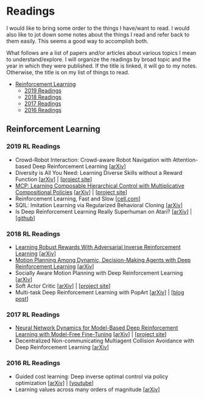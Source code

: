 # Readings

I would like to bring some order to the things I have/want to read. I would also like to jot down some notes about the things I read and refer back to them easily. This seems a good way to accomplish both.

What follows are a list of papers and/or articles about various topics I mean to understand/explore. I will organize the readings by broad topic and the year in which they were published. If the title is linked, it will go to my notes. Otherwise, the title is on my list of things to read.

- [Reinforcement Learning](#reinforcement-learning)
    - [2019 Readings](#2019-rl-readings)
    - [2018 Readings](#2018-rl-readings)
    - [2017 Readings](#2017-rl-readings)
    - [2016 Readings](#2016-rl-readings)

## Reinforcement Learning

### 2019 RL Readings

- Crowd-Robot Interaction: Crowd-aware Robot Navigation with Attention-based Deep Reinforcement Learning [[arXiv](https://arxiv.org/abs/1809.08835)]
- Diversity is All You Need: Learning Diverse Skills without a Reward Function [[arXiv](https://arxiv.org/abs/1802.06070)] | [[project site](https://sites.google.com/view/diayn/)]
- [MCP: Learning Composable Hierarchical Control with Multiplicative Compositional Policies](https://github.com/liamondrop/readings/blob/master/reinforcement-learning/multiplicative-compositional-policies.md) [[arXiv](https://arxiv.org/abs/1905.09808)] | [[project site](https://xbpeng.github.io/projects/MCP/)]
- Reinforcement Learning, Fast and Slow [[cell.com](https://www.cell.com/trends/cognitive-sciences/fulltext/S1364-6613(19)30061-0)]
- SQIL: Imitation Learning via Regularized Behavioral Cloning [[arXiv](https://arxiv.org/abs/1905.11108)]
- Is Deep Reinforcement Learning Really Superhuman on Atari? [[arXiv](https://arxiv.org/abs/1908.04683v1)] | [[github](https://github.com/valeoai/rainbow-iqn-apex)]

### 2018 RL Readings

- [Learning Robust Rewards With Adversarial Inverse Reinforcement Learning](https://github.com/liamondrop/readings/blob/master/reinforcement-learning/learning-robust-rewards-with-adversarial-inverse-reinforcement-learning.md) [[arXiv](https://arxiv.org/abs/1710.11248)]
- [Motion Planning Among Dynamic, Decision-Making Agents with Deep Reinforcement Learning](https://github.com/liamondrop/readings/blob/master/reinforcement-learning/motion-planning-among-dynamic-decision-making-agents-with-deep-reinforcement-learning.md) [[arXiv](https://arxiv.org/abs/1805.01956)]
- Socially Aware Motion Planning with Deep Reinforcement Learning [[arXiv](https://arxiv.org/abs/1703.08862)]
- Soft Actor Critic [[arXiv](https://arxiv.org/abs/1801.01290)] | [[project site](https://sites.google.com/view/soft-actor-critic)]
- Multi-task Deep Reinforcement Learning with PopArt [[arXiv](https://arxiv.org/abs/1809.04474)] | [[blog post](https://deepmind.com/blog/article/preserving-outputs-precisely-while-adaptively-rescaling-targets)]

### 2017 RL Readings

- [Neural Network Dynamics for Model-Based Deep Reinforcement Learning with Model-Free Fine-Tuning](https://github.com/liamondrop/readings/blob/master/reinforcement-learning/neural-network-dynamics-for-model-based-drl.md) [[arXiv](https://arxiv.org/abs/1708.02596)] | [[project site](https://sites.google.com/view/mbmf)]
- Decentralized Non-communicating Multiagent Collision Avoidance
with Deep Reinforcement Learning [[arXiv](https://arxiv.org/abs/1609.07845)]

### 2016 RL Readings

- Guided cost learning: Deep inverse optimal control via policy optimization [[arXiv](https://arxiv.org/abs/1603.00448)] | [[youtube](https://www.youtube.com/watch?v=d9DlQSJQAoI)]
- Learning values across many orders of magnitude [[arXiv](https://arxiv.org/abs/1602.07714)]